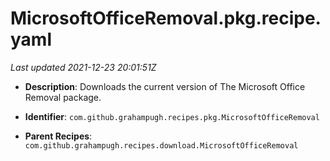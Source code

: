# MicrosoftOfficeRemoval.pkg.recipe.yaml

_Last updated 2021-12-23 20:01:51Z_

- **Description**: Downloads the current version of The Microsoft Office Removal package.

- **Identifier**: `com.github.grahampugh.recipes.pkg.MicrosoftOfficeRemoval`

- **Parent Recipes**: `com.github.grahampugh.recipes.download.MicrosoftOfficeRemoval`
